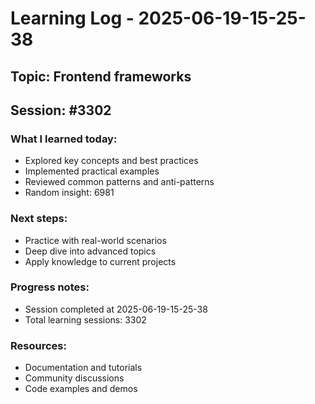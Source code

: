 # Learning Log - 2025-06-19-15-25-38

## Topic: Frontend frameworks
## Session: #3302

### What I learned today:
- Explored key concepts and best practices
- Implemented practical examples  
- Reviewed common patterns and anti-patterns
- Random insight: 6981

### Next steps:
- Practice with real-world scenarios
- Deep dive into advanced topics
- Apply knowledge to current projects

### Progress notes:
- Session completed at 2025-06-19-15-25-38
- Total learning sessions: 3302

### Resources:
- Documentation and tutorials
- Community discussions
- Code examples and demos
